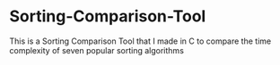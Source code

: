 # Sorting-Comparison-Tool
This is a Sorting Comparison Tool that I made in C to compare the time complexity of seven popular sorting algorithms
